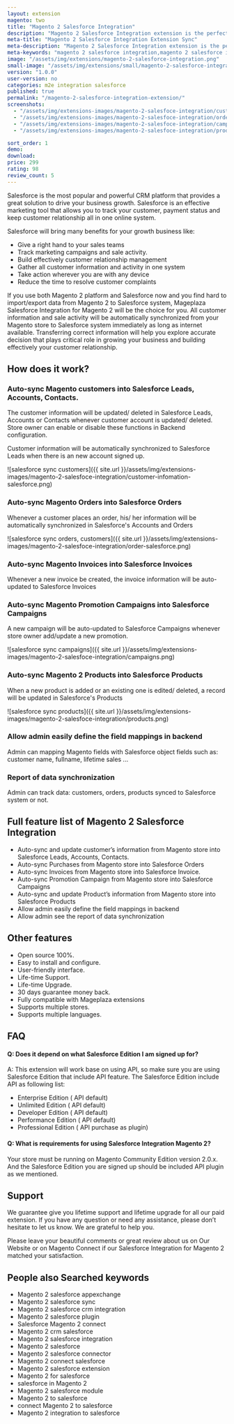 ```yaml
---
layout: extension
magento: two
title: "Magento 2 Salesforce Integration"
description: "Magento 2 Salesforce Integration extension is the perfect suite that automatically synchronize and update all customers, sales, products, shopping cart rules from Magento 2 store to Salesforce system."
meta-title: "Magento 2 Salesforce Integration Extension Sync"
meta-description: "Magento 2 Salesforce Integration extension is the perfect suite that automatically synchronize and update all customers, sales, products, shopping cart rules from Magento 2 store to Salesforce system."
meta-keywords: "magento 2 salesforce integration,magento 2 salesforce integration extension, magento 2 salesforce sync, magento 2 salesforce integration module"
image: "/assets/img/extensions/magento-2-salesforce-integration.png"
small-image: "/assets/img/extensions/small/magento-2-salesforce-integration.png"
version: "1.0.0"
user-version: no
categories: m2e integration salesforce
published: true
permalink: "/magento-2-salesforce-integration-extension/"
screenshots:
  - "/assets/img/extensions-images/magento-2-salesfoce-integration/customer-infomation-salesforce.png"
  - "/assets/img/extensions-images/magento-2-salesfoce-integration/order-salesforce.png"
  - "/assets/img/extensions-images/magento-2-salesfoce-integration/campaigns.png"
  - "/assets/img/extensions-images/magento-2-salesfoce-integration/products.png"

sort_order: 1
demo: 
download: 
price: 299
rating: 98
review_count: 5
---
```


Salesforce is the most popular and powerful CRM platform that provides a great solution to drive your business growth. Salesforce is an effective marketing tool that allows you to track your customer, payment status and keep customer relationship all in one online system. 


Salesforce will bring many benefits for your growth business like:

- Give a right hand to your sales teams
- Track marketing campaigns and sale activity.
- Build effectively customer relationship management
- Gather all customer information and activity in one system
- Take action wherever you are with any device
- Reduce the time to resolve customer complaints

If you use both Magento 2 platform and Salesforce now and you find hard to import/export data from Magento 2 to Salesforce system, Mageplaza Salesforce Integration for Magento 2 will be the choice for you. All customer information and sale activity will be automatically synchronized from your Magento store to Salesforce system immediately as long as internet available. Transferring correct information will help you explore accurate decision that plays critical role in growing your business and building effectively your customer relationship.

## How does it work?

### Auto-sync Magento customers into Salesforce Leads, Accounts, Contacts. 

The customer information will be updated/ deleted in Salesforce Leads, Accounts or Contacts whenever customer account is updated/ deleted. Store owner can enable or disable these functions in Backend configuration.

Customer information will be automatically synchronized to Salesforce Leads when there is an new account signed up.

![salesforce sync customers]({{ site.url }}/assets/img/extensions-images/magento-2-salesfoce-integration/customer-infomation-salesforce.png)

### Auto-sync Magento Orders into Salesforce Orders

Whenever a customer places an order, his/ her information will be automatically synchronized in Salesforce's Accounts and Orders


![salesforce sync orders, customers]({{ site.url }}/assets/img/extensions-images/magento-2-salesfoce-integration/order-salesforce.png)


### Auto-sync Magento Invoices into Salesforce Invoices

Whenever a new invoice be created, the invoice information will be auto-updated to Salesforce Invoices

### Auto-sync Magento Promotion Campaigns into Salesforce Campaigns

A new campaign will be auto-updated to Salesforce Campaigns whenever store owner add/update a new promotion.

![salesforce sync campaigns]({{ site.url }}/assets/img/extensions-images/magento-2-salesfoce-integration/campaigns.png)


### Auto-sync Magento 2 Products into Salesforce Products

When a new product is added or an existing one is edited/ deleted, a record will be updated in Salesforce's Products

![salesforce sync products]({{ site.url }}/assets/img/extensions-images/magento-2-salesfoce-integration/products.png)


### Allow admin easily define the field mappings in backend

Admin can mapping Magento fields with Salesforce object fields such as: customer name, fullname, lifetime sales ...


### Report of data synchronization

Admin can track data: customers, orders, products synced to Salesforce system or not. 



## Full feature list of Magento 2 Salesforce Integration

- Auto-sync and update customer’s information from Magento store into Salesforce Leads, Accounts, Contacts.
- Auto-sync Purchases from Magento store into Salesforce Orders
- Auto-sync Invoices from Magento store into Salesforce Invoice.
- Auto-sync Promotion Campaign from Magento store into Salesforce Campaigns
- Auto-sync and update Product’s information from Magento store into Salesforce Products
- Allow admin easily define the field mappings in backend
- Allow admin see the report of data synchronization

## Other features

- Open source 100%.
- Easy to install and configure.
- User-friendly interface.
- Life-time Support.
- Life-time Upgrade.
- 30 days guarantee money back.
- Fully compatible with Mageplaza extensions
- Supports multiple stores.
- Supports multiple languages.


## FAQ


#### Q: Does it depend on what Salesforce Edition I am signed up for?

A: This extension will work base on using API, so make sure you are using Salesforce Edition that include API feature. The Salesforce Edition include API as following list:
- Enterprise Edition ( API default)
- Unlimited Edition ( API default)
- Developer Edition ( API default)
- Performance Edition ( API default)
- Professional Edition ( API purchase as plugin)

#### Q: What is requirements for using Salesforce Integration Magento 2?

Your store must be running on Magento Community Edition version 2.0.x. And the Salesforce Edition you are signed up should be included API plugin as we mentioned.



## Support

We guarantee give you lifetime support and lifetime upgrade for all our paid extension. If you have any question or need any assistance, please don’t hesitate to let us know. We are grateful to help you.

Please leave your beautiful comments or great review about us on Our Website or on Magento Connect  if our Salesforce Integration for Magento 2 matched your satisfaction.



## People also Searched keywords


- Magento 2 salesforce appexchange
- Magento 2 salesforce sync
- Magento 2 salesforce crm integration
- Magento 2 salesforce plugin
- Salesforce Magento 2 connect
- Magento 2 crm salesforce
- Magento 2 salesforce integration
- Magento 2 salesforce
- Magento 2 salesforce connector
- Magento 2 connect salesforce
- Magento 2 salesforce extension
- Magento 2 for salesforce
- salesforce in Magento 2
- Magento 2 salesforce module
- Magento 2 to salesforce
- connect Magento 2 to salesforce
- Magento 2 integration to salesforce


